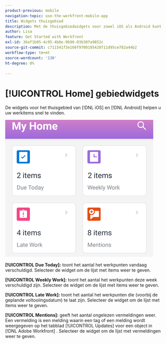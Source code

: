 ```yaml
---
product-previous: mobile
navigation-topic: use-the-workfront-mobile-app
title: Widgets thuisgebied
description: Met de thuisgebiedwidgets voor zowel iOS als Android kunt u uw werkitems snel vinden.
author: Lisa
feature: Get Started with Workfront
exl-id: 36af1b05-4c95-4b8e-9b96-03b30fa9852c
source-git-commit: c711541f3e166f9700195420711d95ce782a44b2
workflow-type: tm+mt
source-wordcount: '130'
ht-degree: 0%

---
```


# [!UICONTROL Home] gebiedwidgets

De widgets voor het thuisgebied van [!DNL iOS] en [!DNL Android] helpen u uw werkitems snel te vinden.

![&#x200B; het gebiedswidgets van het Huis &#x200B;](assets/mobile-home-area-widgets.png)

**[!UICONTROL Due Today]:** toont het aantal het werkpunten vandaag verschuldigd. Selecteer de widget om de lijst met items weer te geven.

**[!UICONTROL Weekly Work]:** toont het aantal het werkpunten deze week verschuldigd zijn. Selecteer de widget om de lijst met items weer te geven.

**[!UICONTROL Late Work]:** toont het aantal het werkpunten die (voorbij de geplande voltooiingsdatum) te laat zijn. Selecteer de widget om de lijst met items weer te geven.

**[!UICONTROL Mentions]:** geeft het aantal ongelezen vermeldingen weer. Een vermelding is een melding waarin een tag of een melding wordt weergegeven op het tabblad [!UICONTROL Updates] voor een object in [!DNL Adobe Workfront] . Selecteer de widget om de lijst met vermeldingen weer te geven.
